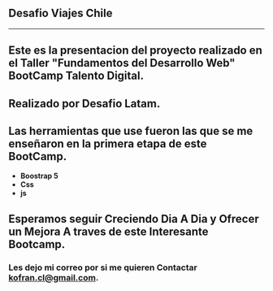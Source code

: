 ## Desafio Viajes Chile


---

## Este es la presentacion del proyecto realizado en el Taller "Fundamentos del Desarrollo Web" BootCamp Talento Digital. 
## Realizado por Desafio Latam.

## Las herramientas que use fueron las que  se me enseñaron en la  primera etapa de este BootCamp.
* **Boostrap 5**
* **Css**
* **js**

## Esperamos seguir Creciendo Dia A Dia y Ofrecer un Mejora A traves de este Interesante Bootcamp.

### Les dejo mi correo por si me quieren Contactar [kofran.cl@gmail.com](https://).
